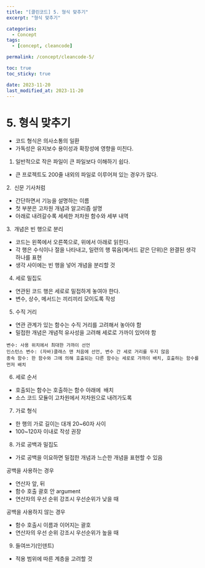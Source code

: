 ```yaml
---
title: "[클린코드] 5. 형식 맞추기"
excerpt: "형식 맞추기"

categories:
  - Concept
tags:
  - [concept, cleancode]

permalink: /concept/cleancode-5/

toc: true
toc_sticky: true

date: 2023-11-20
last_modified_at: 2023-11-20
---
```

# 5. 형식 맞추기 

- 코드 형식은 의사소통의 일환
- 가독성은 유지보수 용이성과 확장성에 영향을 미친다. 

1. 일반적으로 작은 파일이 큰 파일보다 이해하기 쉽다. 

- 큰 프로젝트도 200줄 내외의 파일로 이루어져 있는 경우가 많다. 

2.  신문 기사처럼 

- 간단하면서 기능을 설명하는 이름
- 첫 부분은 고차원 개념과 알고리즘 설명
- 아래로 내려갈수록 세세한 저차원 함수와 세부 내역 

3.  개념은 빈 행으로 분리 

- 코드는 왼쪽에서 오른쪽으로, 위에서 아래로 읽힌다.
- 각 행은 수식이나 절을 나타내고, 일련의 행 묶음(메서드 같은 단위)은 완결된 생각 하나를 표현
- 생각 사이에는 빈 행을 넣어 개념을 분리할 것 

4. 세로 밀집도 

- 연관된 코드 행은 세로로 밀접하게 놓여야 한다.
- 변수, 상수, 메서드는 끼리끼리 모이도록 작성 

5. 수직 거리 

- 연관 관계가 있는 함수는 수직 거리를 고려해서 놓아야 함
- 밀접한 개념은 개념적 유사성을 고려해 세로로 가까이 있어야 함 

```
변수: 사용 위치에서 최대한 가까이 선언
인스턴스 변수: (자바)클래스 맨 처음에 선언, 변수 간 세로 거리를 두지 않음
종속 함수: 한 함수와 그에 의해 호출되는 다른 함수는 세로로 가까이 배치, 호출하는 함수를 먼저 배치
``` 

6. 세로 순서 

- 호출되는 함수는 호출하는 함수 아래에  배치 
- 소스 코드 모듈이 고차원에서 저차원으로 내려가도록 

7. 가로 형식 

- 한 행의 가로 길이는 대개 20~60자 사이
- 100~120자 이내로 작성 권장 

8. 가로 공백과 밀집도 

- 가로 공백을 이요하면 밀접한 개념과 느슨한 개념을 표현할 수 있음 

공백을 사용하는 경우
- 연산자 앞, 뒤
- 함수 호출 괄호 안 argument
- 연산자의 우선 순위 강조시 우선순위가 낮을 때 

공백을 사용하지 않는 경우
- 함수 호출시 이름과 이어지는 괄호
- 연산자의 우선 순위 강조시 우선순위가 높을 때 

9. 들여쓰기(인덴트) 

- 적용 범위에 따른 계층을 고려할 것